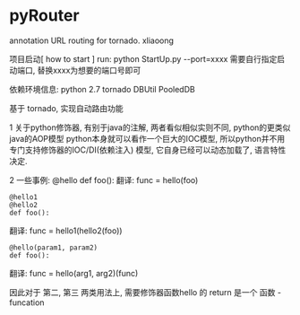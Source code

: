 # pyRouter
annotation URL routing for tornado. xliaoong


项目启动[ how to start ]
run: python StartUp.py --port=xxxx
     需要自行指定启动端口, 替换xxxx为想要的端口号即可


依赖环境信息:
    python 2.7
    tornado
    DBUtil
    PooledDB




基于 tornado, 实现自动路由功能

1 关于python修饰器, 有别于java的注解, 两者看似相似实则不同, python的更类似java的AOP模型
     python本身就可以看作一个巨大的IOC模型, 所以python并不用专门支持修饰器的IOC/DI(依赖注入)
     模型, 它自身已经可以动态加载了, 语言特性决定.

2 一些事例:
    @hello
    def foo():
  翻译:
    func = hello(foo)

    @hello1
    @hello2
    def foo():
  翻译:
    func = hello1(hello2(foo))


    @hello(param1, param2)
    def foo():
  翻译:
    func = hello(arg1, arg2)(func)

  因此对于 第二, 第三 两类用法上, 需要修饰器函数hello 的 return 是一个 函数 - funcation